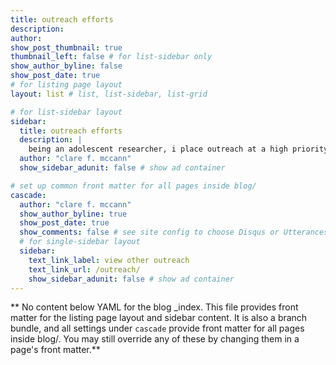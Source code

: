 ```yaml
---
title: outreach efforts
description:
author:
show_post_thumbnail: true
thumbnail_left: false # for list-sidebar only
show_author_byline: false
show_post_date: true
# for listing page layout
layout: list # list, list-sidebar, list-grid

# for list-sidebar layout
sidebar:
  title: outreach efforts
  description: |
    being an adolescent researcher, i place outreach at a high priority - read about what i do and have done here!
  author: "clare f. mccann"
  show_sidebar_adunit: false # show ad container

# set up common front matter for all pages inside blog/
cascade:
  author: "clare f. mccann"
  show_author_byline: true
  show_post_date: true
  show_comments: false # see site config to choose Disqus or Utterances
  # for single-sidebar layout
  sidebar:
    text_link_label: view other outreach
    text_link_url: /outreach/
    show_sidebar_adunit: false # show ad container
---
```


** No content below YAML for the blog _index. This file provides front matter for the listing page layout and sidebar content. It is also a branch bundle, and all settings under `cascade` provide front matter for all pages inside blog/. You may still override any of these by changing them in a page's front matter.**
